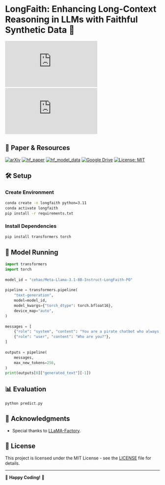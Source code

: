 # LongFaith: Enhancing Long-Context Reasoning in LLMs with Faithful Synthetic Data 🚀

![LongFaith Small](https://github.com/IDEA-FinAI/LongFaith/blob/main/figures/longfaith_small.pdf)
![LongFaith](https://github.com/IDEA-FinAI/LongFaith/blob/main/figures/LongFaith.pdf)

## 📄 Paper & Resources
[![arXiv](https://img.shields.io/badge/Arxiv-2502.12583-AD1C18.svg?logo=arXiv)](https://arxiv.org/abs/2502.12583)
[![hf_paper](https://img.shields.io/badge/%F0%9F%A4%97-Paper-FF6F61)](https://huggingface.co/collections/cehao/longfaith-67b61f7b17ccb022c68ba22d)
[![hf_model_data](https://img.shields.io/badge/%F0%9F%A4%97-Models&Datasets-48A9DC)](https://huggingface.co/collections/cehao/longfaith-67b61f7b17ccb022c68ba22d)
[![Google Drive](https://img.shields.io/badge/Google%20Drive-Data-34A853)](https://drive.google.com/drive/folders/1f2306gR41glW9PzO6dJz8X5J53XsSNtC)
[![License: MIT](https://img.shields.io/badge/License-MIT-green.svg)](https://opensource.org/licenses/MIT)

## 🛠️ Setup

### Create Environment
```bash
conda create -n longfaith python=3.11
conda activate longfaith
pip install -r requirements.txt
```

### Install Dependencies
```bash
pip install transformers torch
```

## 🚀 Model Running

```python
import transformers
import torch

model_id = "cehao/Meta-Llama-3.1-8B-Instruct-LongFaith-PO"

pipeline = transformers.pipeline(
    "text-generation",
    model=model_id,
    model_kwargs={"torch_dtype": torch.bfloat16},
    device_map="auto",
)

messages = [
    {"role": "system", "content": "You are a pirate chatbot who always responds in pirate speak!"},
    {"role": "user", "content": "Who are you?"},
]

outputs = pipeline(
    messages,
    max_new_tokens=256,
)
print(outputs[0]["generated_text"][-1])
```

## 📊 Evaluation

```bash
python predict.py
```

## 🙏 Acknowledgments
- Special thanks to [LLaMA-Factory](https://github.com/hiyouga/LLaMA-Factory).

## 📜 License
This project is licensed under the MIT License - see the [LICENSE](LICENSE) file for details.

---

🌟 **Happy Coding!** 🌟
```
